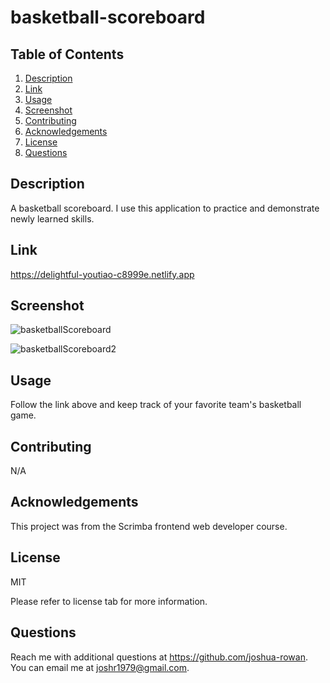 # basketball-scoreboard
## Table of Contents
1. [Description](#Description)
2. [Link](#Link)
3. [Usage](#Usage)
4. [Screenshot](#Screenshot)
4. [Contributing](#Contributing)
5. [Acknowledgements](#Acknowledgements)
6. [License](#License)
7. [Questions](#Questions)

## Description

A basketball scoreboard. I use this application to practice and demonstrate newly learned skills.

## Link
https://delightful-youtiao-c8999e.netlify.app 

## Screenshot
![basketballScoreboard](https://github.com/joshua-rowan/basketball-scoreboard/assets/127271690/4500a0c3-b4f1-4725-b821-5874c5ea4990)

![basketballScoreboard2](https://github.com/joshua-rowan/basketball-scoreboard/assets/127271690/7bcac2cb-c39a-4b02-8a88-0ecc2d013ddb)

## Usage

Follow the link above and keep track of your favorite team's basketball game. 

## Contributing

N/A


## Acknowledgements

This project was from the Scrimba frontend web developer course.  

## License
MIT

Please refer to license tab for more information.

## Questions

Reach me with additional questions at <https://github.com/joshua-rowan>. 
You can email me at <joshr1979@gmail.com>.
